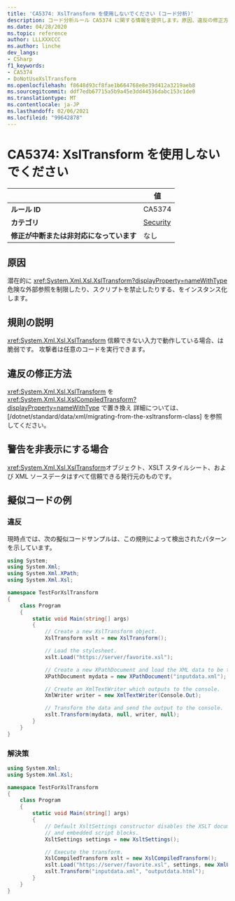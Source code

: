 ```yaml
---
title: 'CA5374: XslTransform を使用しないでください (コード分析)'
description: コード分析ルール CA5374 に関する情報を提供します。原因、違反の修正方法、非表示にするタイミングなどが含まれます。
ms.date: 04/28/2020
ms.topic: reference
author: LLLXXXCCC
ms.author: linche
dev_langs:
- CSharp
f1_keywords:
- CA5374
- DoNotUseXslTransform
ms.openlocfilehash: f8648d93cf8fae1b664768e8e39d412a3219aeb8
ms.sourcegitcommit: ddf7edb67715a5b9a45e3dd44536dabc153c1de0
ms.translationtype: MT
ms.contentlocale: ja-JP
ms.lasthandoff: 02/06/2021
ms.locfileid: "99642878"
---
```

# <a name="ca5374-do-not-use-xsltransform"></a>CA5374: XslTransform を使用しないでください

| | 値 |
|-|-|
| **ルール ID** |CA5374|
| **カテゴリ** |[Security](security-warnings.md)|
| **修正が中断または非対応になっています** |なし|

## <a name="cause"></a>原因

潜在的に <xref:System.Xml.Xsl.XslTransform?displayProperty=nameWithType> 危険な外部参照を制限したり、スクリプトを禁止したりする、をインスタンス化します。

## <a name="rule-description"></a>規則の説明

<xref:System.Xml.Xsl.XslTransform> 信頼できない入力で動作している場合、は脆弱です。 攻撃者は任意のコードを実行できます。

## <a name="how-to-fix-violations"></a>違反の修正方法

<xref:System.Xml.Xsl.XslTransform> を <xref:System.Xml.Xsl.XslCompiledTransform?displayProperty=nameWithType> で置き換え 詳細については、[/dotnet/standard/data/xml/migrating-from-the-xsltransform-class] を参照してください。

## <a name="when-to-suppress-warnings"></a>警告を非表示にする場合

<xref:System.Xml.Xsl.XslTransform>オブジェクト、XSLT スタイルシート、および XML ソースデータはすべて信頼できる発行元のものです。

## <a name="pseudo-code-examples"></a>擬似コードの例

### <a name="violation"></a>違反

現時点では、次の擬似コードサンプルは、この規則によって検出されたパターンを示しています。

```csharp
using System;
using System.Xml;
using System.Xml.XPath;
using System.Xml.Xsl;

namespace TestForXslTransform
{
    class Program
    {
        static void Main(string[] args)
        {
            // Create a new XslTransform object.
            XslTransform xslt = new XslTransform();

            // Load the stylesheet.
            xslt.Load("https://server/favorite.xsl");

            // Create a new XPathDocument and load the XML data to be transformed.
            XPathDocument mydata = new XPathDocument("inputdata.xml");

            // Create an XmlTextWriter which outputs to the console.
            XmlWriter writer = new XmlTextWriter(Console.Out);

            // Transform the data and send the output to the console.
            xslt.Transform(mydata, null, writer, null);
        }
    }
}
```

### <a name="solution"></a>解決策

```csharp
using System.Xml;
using System.Xml.Xsl;

namespace TestForXslTransform
{
    class Program
    {
        static void Main(string[] args)
        {
            // Default XsltSettings constructor disables the XSLT document() function
            // and embedded script blocks.
            XsltSettings settings = new XsltSettings();

            // Execute the transform.
            XslCompiledTransform xslt = new XslCompiledTransform();
            xslt.Load("https://server/favorite.xsl", settings, new XmlUrlResolver());
            xslt.Transform("inputdata.xml", "outputdata.html");
        }
    }
}
```
